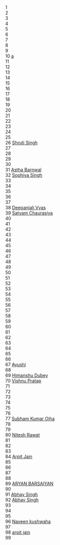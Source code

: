 1 []() <br>
2 []() <br>
3 []() <br>
4 []() <br>
5 []() <br>
6 []() <br>
7 []() <br>
8 []() <br>
9 []() <br>
10 [a]() <br>
11 []() <br>
12 []() <br>
13 []() <br>
14 []() <br>
15 []() <br>
16 []() <br>
17 []() <br>
18 []() <br>
19 []() <br>
20 []() <br>
21 []() <br>
22 []() <br>
23 []() <br>
24 []() <br>
25 []() <br>
26 [Shruti Singh](singhshruti0902@gmail.com) <br>
27 []() <br>
28 []() <br>
29 []() <br>
30 []() <br>
31 [Astha Barnwal](astha2412) <br>
32 [Sophiya Singh](sophiya02) <br>
33 []() <br>
34 []() <br>
35 []() <br>
36 []() <br>
37 []() <br>
38 [Deepanjali Vyas](DeepanjaliVyas) <br>
39 [Satyam Chaurasiya](codesatyam) <br>
40 []() <br>
41 []() <br>
42 []() <br>
43 []() <br>
44 []() <br>
45 []() <br>
46 []() <br>
47 []() <br>
48 []() <br>
49 []() <br>
50 []() <br>
51 []() <br>
52 []() <br>
53 []() <br>
54 []() <br>
55 []() <br>
56 []() <br>
57 []() <br>
58 []() <br>
59 []() <br>
60 []() <br>
61 []() <br>
62 []() <br>
63 []() <br>
64 []() <br>
65 []() <br>
66 []() <br>
67 [Ayushi](ayushim13) <br>
68 []() <br>
69 [Himanshu Dubey](himanshud959) <br>
70 [Vishnu Pratap](vishnupratap3790) <br>
71 []() <br>
72 []() <br>
73 []() <br>
74 []() <br>
75 []() <br>
76 []() <br>
77 [Subham Kumar Ojha](altyon-get) <br>
78 []() <br>
79 []() <br>
80 [Nitesh Rawat](connectnitesh) <br>
81 []() <br>
82 []() <br>
83 []() <br>
84 [Arpit Jain](arpit456jain) <br>
85 []() <br>
86 []() <br>
87 []() <br>
88 []() <br>
89 [ARYAN BARSAIYAN](AryanBarsaiyan) <br>
90 []() <br>
91 [Abhay Singh](deltaTH) <br>
92 [Abhay Singh](deltaTH) <br>
93 []() <br>
94 []() <br>
95 []() <br>
96 [Naveen kushwaha](naveen1nk) <br>
97 []() <br>
98 [arpit jain](arpit456jain) <br>
99 []() <br>

